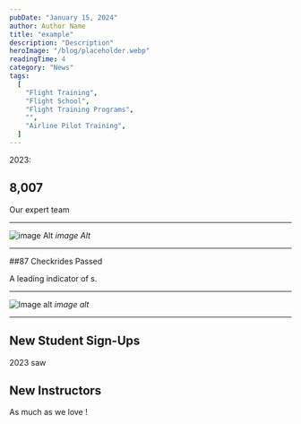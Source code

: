 ```yaml
---
pubDate: "January 15, 2024"
author: Author Name
title: "example"
description: "Description"
heroImage: "/blog/placeholder.webp"
readingTime: 4
category: "News"
tags:
  [
    "Flight Training",
    "Flight School",
    "Flight Training Programs",
    "",
    "Airline Pilot Training",
  ]
---
```


2023:

## 8,007

Our expert team

---

![image Alt](/blog/placeholder.webp)
_image Alt_

---

##87 Checkrides Passed

A leading indicator of s.

---

![Image alt](/blog/placeholder.webp)
_image alt_

---

## New Student Sign-Ups

2023 saw

## New Instructors

As much as we love !
